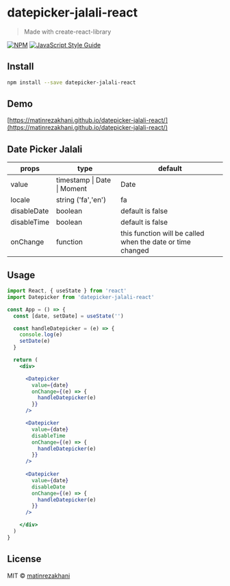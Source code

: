 # datepicker-jalali-react

> Made with create-react-library

[![NPM](https://img.shields.io/npm/v/datepicker-jalali-react.svg)](https://www.npmjs.com/package/datepicker-jalali-react) [![JavaScript Style Guide](https://img.shields.io/badge/code_style-standard-brightgreen.svg)](https://standardjs.com)

## Install

```bash
npm install --save datepicker-jalali-react
```

## Demo
[https://matinrezakhani.github.io/datepicker-jalali-react/](https://matinrezakhani.github.io/datepicker-jalali-react/)



## Date Picker Jalali
| props               | type                                | default                                                                                                             |
| ------------------- | ----------------------------------- | ------------------------------------------------------------------------------------------------------------------- |
| value               | timestamp &#124; Date &#124; Moment | Date | Moment | today date                                                                                          |
| locale              | string ('fa','en')                  | fa                                                                                                                  |
| disableDate         | boolean                             | default is false                                                                                                    |
| disableTime         | boolean                             | default is false                                                                                                    |
| onChange            | function                            | this function will be called when the date or time changed                                                          |


## Usage
```jsx
import React, { useState } from 'react'
import Datepicker from 'datepicker-jalali-react'

const App = () => {
  const [date, setDate] = useState('')

  const handleDatepicker = (e) => {
    console.log(e)
    setDate(e)
  }

  return (
    <div>

      <Datepicker
        value={date}
        onChange={(e) => {
          handleDatepicker(e)
        }}
      /> 

      <Datepicker
        value={date}
        disableTime
        onChange={(e) => {
          handleDatepicker(e)
        }}
      />
      
      <Datepicker
        value={date}
        disableDate
        onChange={(e) => {
          handleDatepicker(e)
        }}
      />

    </div>
  )
}
```

## License

MIT © [matinrezakhani](https://github.com/matinrezakhani)
